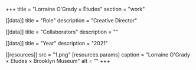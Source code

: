 +++
title = "Lorraine O'Grady × Études"
section = "work"

[[data]]
title = "Role"
description = "Creative Director"

[[data]]
title = "Collaborators"
description = ""

[[data]]
title = "Year"
description = "2021"

[[resources]]
src = "1.png"
[resources.params]
caption = "Lorraine O'Grady × Études × Brooklyn Museum"
alt = ""
+++
